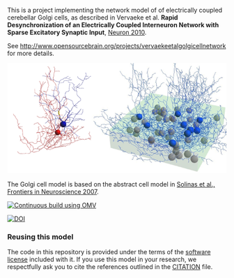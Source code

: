 This is a project implementing the network model of of electrically coupled cerebellar Golgi cells, as described in Vervaeke et al. 
**Rapid Desynchronization of an Electrically Coupled Interneuron Network 
with Sparse Excitatory Synaptic Input**, [Neuron 2010](http://www.sciencedirect.com/science/article/pii/S089662731000512X).

See http://www.opensourcebrain.org/projects/vervaekeetalgolgicellnetwork 
for more details.

![2cells](https://raw.githubusercontent.com/OpenSourceBrain/VervaekeEtAl-GolgiCellNetwork/master/neuroConstruct/images/medium.png)

The Golgi cell model is based on the abstract cell model in [Solinas et al., Frontiers in Neuroscience 2007](http://www.opensourcebrain.org/projects/4).

[![Continuous build using OMV](https://github.com/OpenSourceBrain/VervaekeEtAl-GolgiCellNetwork/actions/workflows/omv-ci.yml/badge.svg)](https://github.com/OpenSourceBrain/VervaekeEtAl-GolgiCellNetwork/actions/workflows/omv-ci.yml)

[![DOI](https://www.zenodo.org/badge/4960822.svg)](https://www.zenodo.org/badge/latestdoi/4960822)

### Reusing this model

The code in this repository is provided under the terms of the [software license](LICENSE) included with it. If you use this model in your research, we respectfully ask you to cite the references outlined in the [CITATION](CITATION.md) file.

